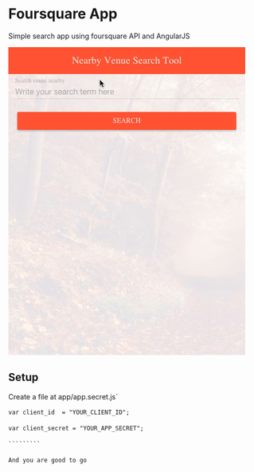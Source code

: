 # Foursquare App

Simple search app using foursquare API and AngularJS

![demo](demo.gif)

## Setup

Create a file at app/app.secret.js`

```````````
var client_id  = "YOUR_CLIENT_ID";

var client_secret = "YOUR_APP_SECRET";

`````````

And you are good to go

